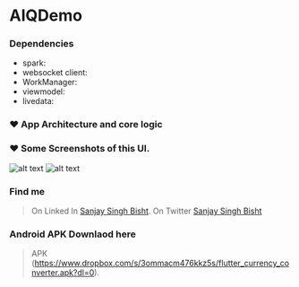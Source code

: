 # AIQDemo
### Dependencies
 - spark: 
 - websocket client: 
 - WorkManager: 
 - viewmodel: 
 - livedata: 

### ❤ App Architecture and core logic


###  ❤ Some Screenshots of this UI.	

![alt text](https://github.com/sanjaysingh1990/AQIDemo/blob/main/screenshots/home.jpeg)
![alt text](https://github.com/sanjaysingh1990/AQIDemo/blob/main/screenshots/sparkanimation.jpeg.jpeg.jpg?raw=true)

### Find me
> On Linked In [Sanjay Singh Bisht](https://www.linkedin.com/in/sanjay-singh-bisht-a036772b/).
> On Twitter [Sanjay Singh Bisht](https://twitter.com/sanju_bisht1990)


### Android APK Downlaod here
> APK (https://www.dropbox.com/s/3ommacm476kkz5s/flutter_currency_converter.apk?dl=0).




